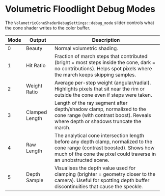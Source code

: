 # Volumetric Floodlight Debug Modes

The `VolumetricConeShaderDebugSettings::debug_mode` slider controls what the cone shader writes to the color buffer.

| Mode | Output | Description |
| ---- | ------ | ----------- |
| 0 | Beauty | Normal volumetric shading. |
| 1 | Hit Ratio | Fraction of march steps that contributed (bright = most steps inside the cone, dark = no contributions). Helps spot pixels where the march keeps skipping samples. |
| 2 | Weight Ratio | Average per-step weight (angular/radial). Highlights pixels that sit near the rim or outside the cone even if steps were taken. |
| 3 | Clamped Length | Length of the ray segment after depth/shadow clamp, normalized to the cone range (with contrast boost). Reveals where depth or shadows truncate the march. |
| 4 | Raw Length | The analytical cone intersection length before any depth clamp, normalized to the cone range (contrast boosted). Shows how much of the cone the pixel could traverse in an unobstructed scene. |
| 5 | Depth Sample | Visualises the depth value used for clamping (brighter = geometry closer to the camera). Useful for spotting depth buffer discontinuities that cause the speckle. |
